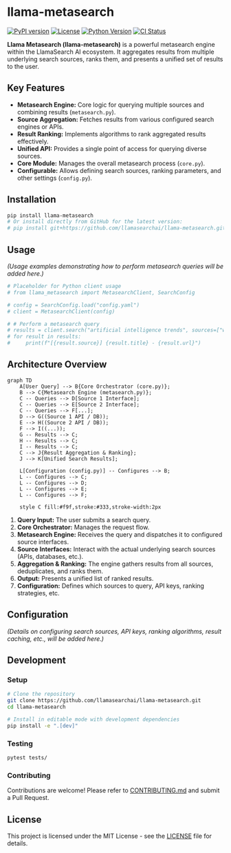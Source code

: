 # llama-metasearch

[![PyPI version](https://img.shields.io/pypi/v/llama_metasearch.svg)](https://pypi.org/project/llama_metasearch/)
[![License](https://img.shields.io/github/license/llamasearchai/llama-metasearch)](https://github.com/llamasearchai/llama-metasearch/blob/main/LICENSE)
[![Python Version](https://img.shields.io/pypi/pyversions/llama_metasearch.svg)](https://pypi.org/project/llama_metasearch/)
[![CI Status](https://github.com/llamasearchai/llama-metasearch/actions/workflows/llamasearchai_ci.yml/badge.svg)](https://github.com/llamasearchai/llama-metasearch/actions/workflows/llamasearchai_ci.yml)

**Llama Metasearch (llama-metasearch)** is a powerful metasearch engine within the LlamaSearch AI ecosystem. It aggregates results from multiple underlying search sources, ranks them, and presents a unified set of results to the user.

## Key Features

- **Metasearch Engine:** Core logic for querying multiple sources and combining results (`metasearch.py`).
- **Source Aggregation:** Fetches results from various configured search engines or APIs.
- **Result Ranking:** Implements algorithms to rank aggregated results effectively.
- **Unified API:** Provides a single point of access for querying diverse sources.
- **Core Module:** Manages the overall metasearch process (`core.py`).
- **Configurable:** Allows defining search sources, ranking parameters, and other settings (`config.py`).

## Installation

```bash
pip install llama-metasearch
# Or install directly from GitHub for the latest version:
# pip install git+https://github.com/llamasearchai/llama-metasearch.git
```

## Usage

*(Usage examples demonstrating how to perform metasearch queries will be added here.)*

```python
# Placeholder for Python client usage
# from llama_metasearch import MetasearchClient, SearchConfig

# config = SearchConfig.load("config.yaml")
# client = MetasearchClient(config)

# # Perform a metasearch query
# results = client.search("artificial intelligence trends", sources=["web", "news", "academic"])
# for result in results:
#     print(f"[{result.source}] {result.title} - {result.url}")
```

## Architecture Overview

```mermaid
graph TD
    A[User Query] --> B{Core Orchestrator (core.py)};
    B --> C{Metasearch Engine (metasearch.py)};
    C -- Queries --> D[Source 1 Interface];
    C -- Queries --> E[Source 2 Interface];
    C -- Queries --> F[...];
    D --> G((Source 1 API / DB));
    E --> H((Source 2 API / DB));
    F --> I((...));
    G -- Results --> C;
    H -- Results --> C;
    I -- Results --> C;
    C --> J{Result Aggregation & Ranking};
    J --> K[Unified Search Results];

    L[Configuration (config.py)] -- Configures --> B;
    L -- Configures --> C;
    L -- Configures --> D;
    L -- Configures --> E;
    L -- Configures --> F;

    style C fill:#f9f,stroke:#333,stroke-width:2px
```

1.  **Query Input:** The user submits a search query.
2.  **Core Orchestrator:** Manages the request flow.
3.  **Metasearch Engine:** Receives the query and dispatches it to configured source interfaces.
4.  **Source Interfaces:** Interact with the actual underlying search sources (APIs, databases, etc.).
5.  **Aggregation & Ranking:** The engine gathers results from all sources, deduplicates, and ranks them.
6.  **Output:** Presents a unified list of ranked results.
7.  **Configuration:** Defines which sources to query, API keys, ranking strategies, etc.

## Configuration

*(Details on configuring search sources, API keys, ranking algorithms, result caching, etc., will be added here.)*

## Development

### Setup

```bash
# Clone the repository
git clone https://github.com/llamasearchai/llama-metasearch.git
cd llama-metasearch

# Install in editable mode with development dependencies
pip install -e ".[dev]"
```

### Testing

```bash
pytest tests/
```

### Contributing

Contributions are welcome! Please refer to [CONTRIBUTING.md](CONTRIBUTING.md) and submit a Pull Request.

## License

This project is licensed under the MIT License - see the [LICENSE](LICENSE) file for details.
